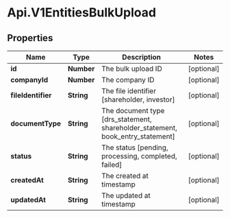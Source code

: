# Api.V1EntitiesBulkUpload

## Properties

Name | Type | Description | Notes
------------ | ------------- | ------------- | -------------
**id** | **Number** | The bulk upload ID | [optional] 
**companyId** | **Number** | The company ID | [optional] 
**fileIdentifier** | **String** | The file identifier [shareholder, investor] | [optional] 
**documentType** | **String** | The document type [drs_statement, shareholder_statement, book_entry_statement] | [optional] 
**status** | **String** | The status [pending, processing, completed, failed] | [optional] 
**createdAt** | **String** | The created at timestamp | [optional] 
**updatedAt** | **String** | The updated at timestamp | [optional] 


